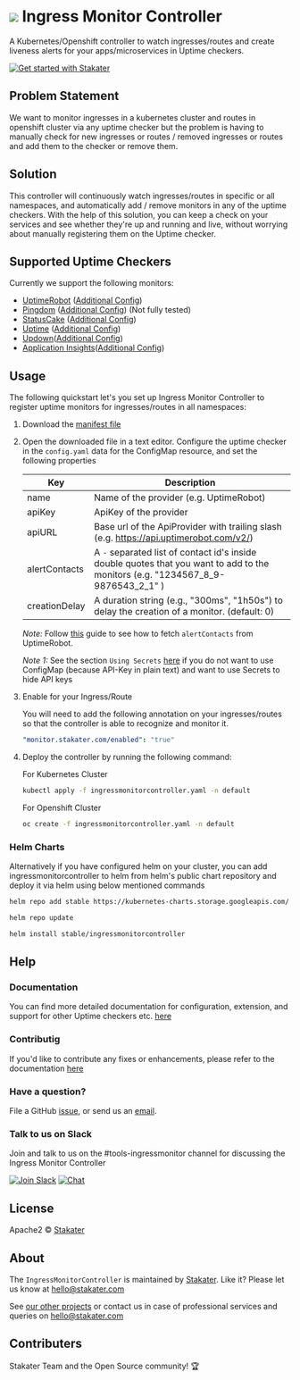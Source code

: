 # ![](assets/web/IMC-round-100px.png) Ingress Monitor Controller

A Kubernetes/Openshift controller to watch ingresses/routes and create liveness alerts for your apps/microservices in Uptime checkers.

[![Get started with Stakater](https://stakater.github.io/README/stakater-github-banner.png)](http://stakater.com/?utm_source=IngressMonitorController&utm_medium=github)

## Problem Statement

We want to monitor ingresses in a kubernetes cluster and routes in openshift cluster via any uptime checker but the problem is having to manually check for new ingresses or routes / removed ingresses or routes and add them to the checker or remove them.

## Solution

This controller will continuously watch ingresses/routes in specific or all namespaces, and automatically add / remove monitors
in any of the uptime checkers. With the help of this solution, you can keep a check on your services and see whether
they're up and running and live, without worrying about manually registering them on the Uptime checker.

## Supported Uptime Checkers

Currently we support the following monitors:

- [UptimeRobot](https://uptimerobot.com) ([Additional Config](docs/uptimerobot-configuration.md))
- [Pingdom](https://pingdom.com) ([Additional Config](docs/pingdom-configuration.md)) (Not fully tested)
- [StatusCake](https://www.statuscake.com) ([Additional Config](docs/statuscake-configuration.md))
- [Uptime](http://uptime.com) ([Additional Config](docs/uptime-configurations.md))
- [Updown](https://updown.io/)([Additional Config](docs/updown-configuration.md))
- [Application Insights](https://docs.microsoft.com/en-us/azure/azure-monitor/app/monitor-web-app-availability)([Additional Config](docs/appinsights-configuration.md))

## Usage

The following quickstart let's you set up Ingress Monitor Controller to register uptime monitors for ingresses/routes in all namespaces:

1. Download the
   [manifest file](https://raw.githubusercontent.com/stakater/IngressMonitorController/master/deployments/kubernetes/ingressmonitorcontroller.yaml)

2. Open the downloaded file in a text editor. Configure the uptime checker in the `config.yaml` data for the ConfigMap resource, and set the following properties

   | Key           | Description                                                                                                                      |
   | ------------- | -------------------------------------------------------------------------------------------------------------------------------- |
   | name          | Name of the provider (e.g. UptimeRobot)                                                                                          |
   | apiKey        | ApiKey of the provider                                                                                                           |
   | apiURL        | Base url of the ApiProvider with trailing slash (e.g. https://api.uptimerobot.com/v2/)                                           |
   | alertContacts | A `-` separated list of contact id's inside double quotes that you want to add to the monitors (e.g. "1234567_8_9-9876543_2_1" ) |
   | creationDelay | A duration string (e.g., "300ms", "1h50s") to delay the creation of a monitor. (default: 0)                                      |

   _Note:_ Follow [this](docs/uptimerobot-configuration.md) guide to see how to fetch `alertContacts` from UptimeRobot.

   _Note 1:_ See the section `Using Secrets` [here](docs/Deploying-to-Kubernetes.md) if you do not want to use ConfigMap (because API-Key in plain text) and want to use Secrets to hide API keys

3) Enable for your Ingress/Route

   You will need to add the following annotation on your ingresses/routes so that the controller is able to recognize and monitor it.

   ```yaml
   "monitor.stakater.com/enabled": "true"
   ```

4) Deploy the controller by running the following command:

   For Kubernetes Cluster

   ```bash
   kubectl apply -f ingressmonitorcontroller.yaml -n default
   ```

   For Openshift Cluster

   ```bash
   oc create -f ingressmonitorcontroller.yaml -n default
   ```

### Helm Charts

Alternatively if you have configured helm on your cluster, you can add ingressmonitorcontroller to helm from helm's public chart repository and deploy it via helm using below mentioned commands

```bash
helm repo add stable https://kubernetes-charts.storage.googleapis.com/

helm repo update

helm install stable/ingressmonitorcontroller
```

## Help

### Documentation

You can find more detailed documentation for configuration, extension, and support for other Uptime checkers etc. [here](docs/Deploying-to-Kubernetes.md)

### Contributig

If you'd like to contribute any fixes or enhancements, please refer to the documentation [here](CONTRIBUTING.md)

### Have a question?

File a GitHub [issue](https://github.com/stakater/IngressMonitorController/issues), or send us an [email](mailto:hello@stakater.com).

### Talk to us on Slack

Join and talk to us on the #tools-ingressmonitor channel for discussing the Ingress Monitor Controller

[![Join Slack](https://stakater.github.io/README/stakater-join-slack-btn.png)](https://stakater-slack.herokuapp.com/)
[![Chat](https://stakater.github.io/README/stakater-chat-btn.png)](https://stakater.slack.com/messages/CA66MMYSE/)

## License

Apache2 © [Stakater](http://stakater.com)

## About

The `IngressMonitorController` is maintained by [Stakater][website]. Like it? Please let us know at <hello@stakater.com>

See [our other projects][community]
or contact us in case of professional services and queries on <hello@stakater.com>

[website]: http://stakater.com/
[community]: https://www.stakater.com/projects-overview.html

## Contributers

Stakater Team and the Open Source community! :trophy:
